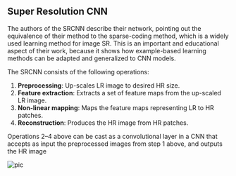 ## Super Resolution CNN
The authors of the SRCNN describe their network, pointing out the equivalence of their method to the sparse-coding method, which is a widely used learning method for image SR. This is an important and educational aspect of their work, because it shows how example-based learning methods can be adapted and generalized to CNN models.

The SRCNN consists of the following operations:
1. **Preprocessing**: Up-scales LR image to desired HR size.
2. **Feature extraction**: Extracts a set of feature maps from the up-scaled LR image.
3. **Non-linear mapping**: Maps the feature maps representing LR to HR patches.
4. **Reconstruction**: Produces the HR image from HR patches.

Operations 2–4 above can be cast as a convolutional layer in a CNN that accepts as input the preprocessed images from step 1 above, and outputs the HR image

![pic](https://software.intel.com/sites/default/files/managed/79/e0/An-Example-of-a-Convolutional-Neural-Network-for-Image-Super-Resolution-fig01.png)